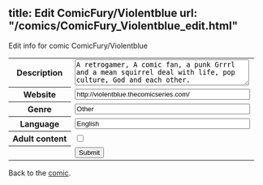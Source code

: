 title: Edit ComicFury/Violentblue
url: "/comics/ComicFury_Violentblue_edit.html"
---
Edit info for comic ComicFury/Violentblue

<form name="comic" action="http://gaepostmail.appspot.com/comic/" method="post">
<table class="comicinfo">
<tr>
<th>Description</th><td><textarea name="description" cols="40" rows="3">A retrogamer, A comic fan, a punk Grrrl and a mean squirrel deal with life, pop culture, God and each other.</textarea></td>
</tr>
<tr>
<th>Website</th><td><input type="text" name="url" value="http://violentblue.thecomicseries.com/" size="40"/></td>
</tr>
<tr>
<th>Genre</th><td><input type="text" name="genre" value="Other" size="40"/></td>
</tr>
<tr>
<th>Language</th><td><input type="text" name="language" value="English" size="40"/></td>
</tr>
<tr>
<th>Adult content</th><td><input type="checkbox" name="adult" value="adult" /></td>
</tr>
<tr>
<th></th><td>
<input type="hidden" name="comic" value="ComicFury_Violentblue" />
<input type="submit" name="submit" value="Submit" />
</td>
</tr>
</table>
</form>

Back to the [comic](ComicFury_Violentblue.html).
